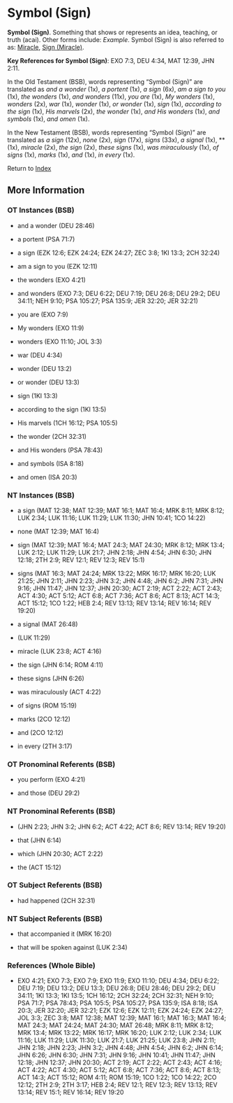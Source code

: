 # Symbol (Sign)
**Symbol (Sign)**. 
Something that shows or represents an idea, teaching, or truth (acai). 
Other forms include: 
*Example*. 
Symbol (Sign) is also referred to as: 
[Miracle](Miracle.md), [Sign (Miracle)](Sign.md). 


**Key References for Symbol (Sign)**: 
EXO 7:3, DEU 4:34, MAT 12:39, JHN 2:11. 


In the Old Testament (BSB), words representing “Symbol (Sign)” are translated as 
*and a wonder* (1x), *a portent* (1x), *a sign* (6x), *am a sign to you* (1x), *the wonders* (1x), *and wonders* (11x), *you are* (1x), *My wonders* (1x), *wonders* (2x), *war* (1x), *wonder* (1x), *or wonder* (1x), *sign* (1x), *according to the sign* (1x), *His marvels* (2x), *the wonder* (1x), *and His wonders* (1x), *and symbols* (1x), *and omen* (1x). 


In the New Testament (BSB), words representing “Symbol (Sign)” are translated as 
*a sign* (12x), *none* (2x), *sign* (17x), *signs* (33x), *a signal* (1x), ** (1x), *miracle* (2x), *the sign* (2x), *these signs* (1x), *was miraculously* (1x), *of signs* (1x), *marks* (1x), *and* (1x), *in every* (1x). 


Return to [Index](00-Index.md)

## More Information

### OT Instances (BSB)

* and a wonder (DEU 28:46)

* a portent (PSA 71:7)

* a sign (EZK 12:6; EZK 24:24; EZK 24:27; ZEC 3:8; 1KI 13:3; 2CH 32:24)

* am a sign to you (EZK 12:11)

* the wonders (EXO 4:21)

* and wonders (EXO 7:3; DEU 6:22; DEU 7:19; DEU 26:8; DEU 29:2; DEU 34:11; NEH 9:10; PSA 105:27; PSA 135:9; JER 32:20; JER 32:21)

* you are (EXO 7:9)

* My wonders (EXO 11:9)

* wonders (EXO 11:10; JOL 3:3)

* war (DEU 4:34)

* wonder (DEU 13:2)

* or wonder (DEU 13:3)

* sign (1KI 13:3)

* according to the sign (1KI 13:5)

* His marvels (1CH 16:12; PSA 105:5)

* the wonder (2CH 32:31)

* and His wonders (PSA 78:43)

* and symbols (ISA 8:18)

* and omen (ISA 20:3)



### NT Instances (BSB)

* a sign (MAT 12:38; MAT 12:39; MAT 16:1; MAT 16:4; MRK 8:11; MRK 8:12; LUK 2:34; LUK 11:16; LUK 11:29; LUK 11:30; JHN 10:41; 1CO 14:22)

* none (MAT 12:39; MAT 16:4)

* sign (MAT 12:39; MAT 16:4; MAT 24:3; MAT 24:30; MRK 8:12; MRK 13:4; LUK 2:12; LUK 11:29; LUK 21:7; JHN 2:18; JHN 4:54; JHN 6:30; JHN 12:18; 2TH 2:9; REV 12:1; REV 12:3; REV 15:1)

* signs (MAT 16:3; MAT 24:24; MRK 13:22; MRK 16:17; MRK 16:20; LUK 21:25; JHN 2:11; JHN 2:23; JHN 3:2; JHN 4:48; JHN 6:2; JHN 7:31; JHN 9:16; JHN 11:47; JHN 12:37; JHN 20:30; ACT 2:19; ACT 2:22; ACT 2:43; ACT 4:30; ACT 5:12; ACT 6:8; ACT 7:36; ACT 8:6; ACT 8:13; ACT 14:3; ACT 15:12; 1CO 1:22; HEB 2:4; REV 13:13; REV 13:14; REV 16:14; REV 19:20)

* a signal (MAT 26:48)

*  (LUK 11:29)

* miracle (LUK 23:8; ACT 4:16)

* the sign (JHN 6:14; ROM 4:11)

* these signs (JHN 6:26)

* was miraculously (ACT 4:22)

* of signs (ROM 15:19)

* marks (2CO 12:12)

* and (2CO 12:12)

* in every (2TH 3:17)



### OT Pronominal Referents (BSB)

* you perform (EXO 4:21)

* and those (DEU 29:2)



### NT Pronominal Referents (BSB)

*  (JHN 2:23; JHN 3:2; JHN 6:2; ACT 4:22; ACT 8:6; REV 13:14; REV 19:20)

* that (JHN 6:14)

* which (JHN 20:30; ACT 2:22)

* the (ACT 15:12)



### OT Subject Referents (BSB)

* had happened (2CH 32:31)



### NT Subject Referents (BSB)

* that accompanied it (MRK 16:20)

* that will be spoken against (LUK 2:34)



### References (Whole Bible)

* EXO 4:21; EXO 7:3; EXO 7:9; EXO 11:9; EXO 11:10; DEU 4:34; DEU 6:22; DEU 7:19; DEU 13:2; DEU 13:3; DEU 26:8; DEU 28:46; DEU 29:2; DEU 34:11; 1KI 13:3; 1KI 13:5; 1CH 16:12; 2CH 32:24; 2CH 32:31; NEH 9:10; PSA 71:7; PSA 78:43; PSA 105:5; PSA 105:27; PSA 135:9; ISA 8:18; ISA 20:3; JER 32:20; JER 32:21; EZK 12:6; EZK 12:11; EZK 24:24; EZK 24:27; JOL 3:3; ZEC 3:8; MAT 12:38; MAT 12:39; MAT 16:1; MAT 16:3; MAT 16:4; MAT 24:3; MAT 24:24; MAT 24:30; MAT 26:48; MRK 8:11; MRK 8:12; MRK 13:4; MRK 13:22; MRK 16:17; MRK 16:20; LUK 2:12; LUK 2:34; LUK 11:16; LUK 11:29; LUK 11:30; LUK 21:7; LUK 21:25; LUK 23:8; JHN 2:11; JHN 2:18; JHN 2:23; JHN 3:2; JHN 4:48; JHN 4:54; JHN 6:2; JHN 6:14; JHN 6:26; JHN 6:30; JHN 7:31; JHN 9:16; JHN 10:41; JHN 11:47; JHN 12:18; JHN 12:37; JHN 20:30; ACT 2:19; ACT 2:22; ACT 2:43; ACT 4:16; ACT 4:22; ACT 4:30; ACT 5:12; ACT 6:8; ACT 7:36; ACT 8:6; ACT 8:13; ACT 14:3; ACT 15:12; ROM 4:11; ROM 15:19; 1CO 1:22; 1CO 14:22; 2CO 12:12; 2TH 2:9; 2TH 3:17; HEB 2:4; REV 12:1; REV 12:3; REV 13:13; REV 13:14; REV 15:1; REV 16:14; REV 19:20



